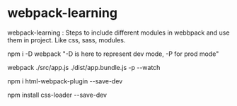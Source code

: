 # webpack-learning
webpack-learning : Steps to include different modules in webbpack and use them in project. Like css, sass, modules.

npm i -D webpack "-D is here to represent dev mode, -P for prod mode"

webpack ./src/app.js  ./dist/app.bundle.js -p --watch

npm i html-webpack-plugin --save-dev

npm install css-loader --save-dev